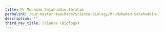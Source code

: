```yaml
---
title: Mr Muhamad Salahuddin Ibrahim
permalink: /our-master-teachers/Science-Biology/Mr-Muhamad-Salahuddin-Ibrahim/
description: ""
third_nav_title: Science (Biology)
---
```

